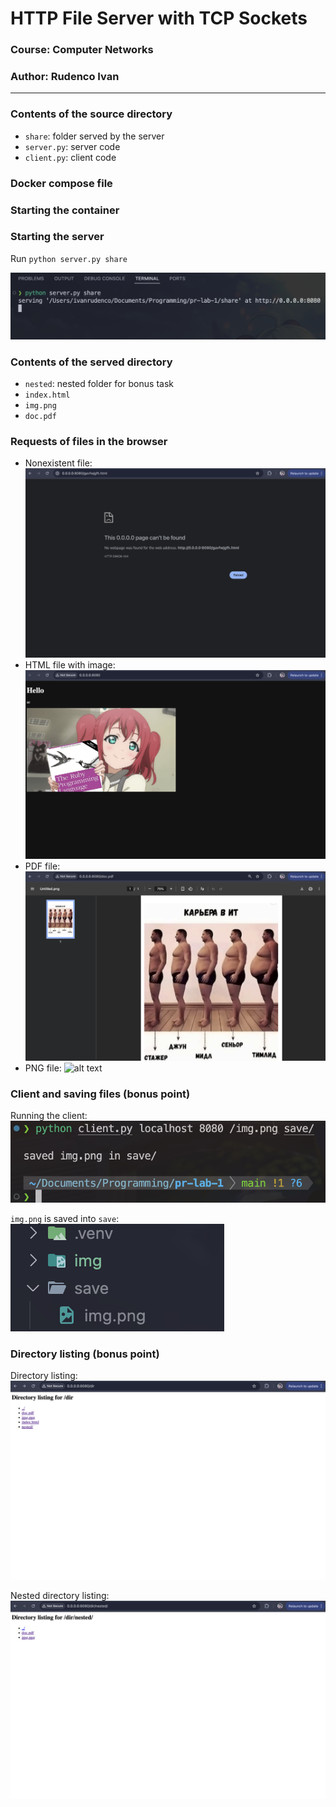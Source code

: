 # HTTP File Server with TCP Sockets

### Course: Computer Networks

### Author: Rudenco Ivan

---

### Contents of the source directory
- `share`: folder served by the server
- `server.py`: server code
- `client.py`: client code

### Docker compose file

### Starting the container

### Starting the server
Run `python server.py share`

![alt text](img/imagge.png)

### Contents of the served directory
- `nested`: nested folder for bonus task
- `index.html`
- `img.png`
- `doc.pdf`

### Requests of files in the browser
- Nonexistent file:
![alt text](img/image-1.png)
- HTML file with image:
![alt text](img/imagee.png)
- PDF file:
![alt text](img/image-2.png)
- PNG file:
![alt text](img/image-3.png)

### Client and saving files (bonus point)
Running the client:
![alt text](img/image-4.png)

`img.png` is saved into `save`:
![alt text](img/image-5.png)

### Directory listing (bonus point)
Directory listing:
![alt text](img/image-6.png)

Nested directory listing:
![alt text](img/image-7.png)